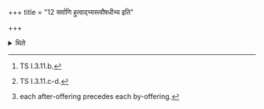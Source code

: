 +++
title = "12 सर्वाणि हुत्वाद्भ्यस्त्वौषधीभ्य इति"

+++

<details><summary>थिते</summary>

12. having offered (all the pieces of rectum in the fire), with adbhyastvauṣadhībhyastvā,[^1] having wiped off (the fat) sticking (to his hand) upon the barhis-grass, (the Pratiprasthātr̥) mutters mano me hārdi yaccha...[^2] Having poured some clotted ghee in the Juhū(-ladle), having made the container of the clotted ghee to be the Upabhr̥t (supporter of the Juhū), (the Adhvaryu) offers eleven after-offerings[^4] by means of it (clotted ghee).  


[^1]: TS I.3.11.b.  

[^2]: TS I.3.11.c-d.

[^3]: i.e. he holds the container of the clotted ghee below the Juhū.  

[^4]: each after-offering precedes each by-offering.
</details>
